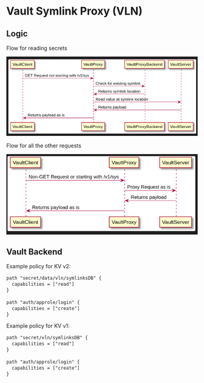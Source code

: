 # Vault Symlink Proxy (VLN)

## Logic

Flow for reading secrets

![read flow](docs/UML/read.png)

Flow for all the other requests

![other flow](docs/UML/other.png)

## Vault Backend

Example policy for KV v2:
```hcl
path "secret/data/vln/symlinksDB" {
  capabilities = ["read"]
}

path "auth/approle/login" {
  capabilities = ["create"]
}
```

Example policy for KV v1:
```hcl
path "secret/vln/symlinksDB" {
  capabilities = ["read"]
}

path "auth/approle/login" {
  capabilities = ["create"]
}
```